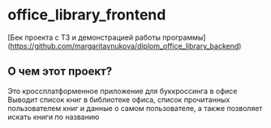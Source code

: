 # office_library_frontend

[Бек проекта с ТЗ и демонстрацией работы программы] (https://github.com/margaritavnukova/diplom_office_library_backend)

## О чем этот проект?

Это кроссплатформенное приложение для буккроссинга в офисе
Выводит список книг в библиотеке офиса, список прочитанных пользователем книг и данные о самом пользователе, а также позволяет искать книги по названию 
